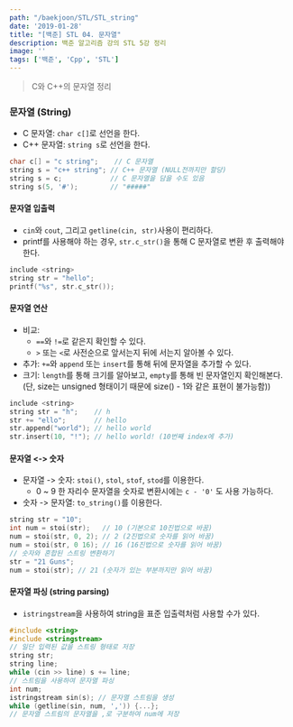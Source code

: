 ```yaml
---
path: "/baekjoon/STL/STL_string"
date: '2019-01-28'
title: "[백준] STL 04. 문자열"
description: 백준 알고리즘 강의 STL 5강 정리
image: ''
tags: ['백준', 'Cpp', 'STL']
---
```

> C와 C++의 문자열 정리

### 문자열 (String)
- C 문자열: `char c[]`로 선언을 한다.
- C++ 문자열: `string s`로 선언을 한다.
```cpp
char c[] = "c string";    // C 문자열
string s = "c++ string"; // C++ 문자열 (NULL전까지만 할당)
string s = c;            // C 문자열을 담을 수도 있음 
string s(5, '#');        // "#####"
```

#### 문자열 입출력
- `cin`와 `cout`, 그리고 `getline(cin, str)`사용이 편리하다.
- printf를 사용해야 하는 경우, `str.c_str()`을 통해 C 문자열로 변환 후 출력해야 한다.
```cpp
include <string>
string str = "hello";
printf("%s", str.c_str());
```

#### 문자열 연산
- 비교: 
    - `==`와 `!=`로 같은지 확인할 수 있다.
    - `>` 또는 `<`로 사전순으로 앞서는지 뒤에 서는지 알아볼 수 있다.
- 추가: `+=`와 `append` 또는 `insert`를 통해 뒤에 문자열을 추가할 수 있다.
- 크기: `length`를 통해 크기를 알아보고, `empty`를 통해 빈 문자열인지 확인해본다. (단, size는 unsigned 형태이기 때문에 size() - 1와 같은 표현이 불가능함))
```cpp
include <string>
string str = "h";    // h
str += "ello";       // hello
str.append("world"); // hello world
str.insert(10, "!"); // hello world! (10번째 index에 추가)
```

#### 문자열 <-> 숫자
- 문자열 -> 숫자: `stoi()`, `stol`, `stof`, `stod`를 이용한다.
    - 0 ~ 9 한 자리수 문자열을 숫자로 변환시에는 `c - '0'` 도 사용 가능하다.
- 숫자 -> 문자열: `to_string()`를 이용한다.
```cpp
string str = "10";
int num = stoi(str);   // 10 (기본으로 10진법으로 바꿈)
num = stoi(str, 0, 2); // 2 (2진법으로 숫자를 읽어 바꿈)
num = stoi(str, 0 16); // 16 (16진법으로 숫자를 읽어 바꿈)
// 숫자와 혼합된 스트링 변환하기
str = "21 Guns";
num = stoi(str); // 21 (숫자가 있는 부분까지만 읽어 바꿈)
```

#### 문자열 파싱 (string parsing)
- `istringstream`을 사용하여 string을 표준 입출력처럼 사용할 수가 있다.
```cpp
#include <string>
#include <stringstream>
// 일단 입력된 값을 스트링 형태로 저장
string str;
string line;
while (cin >> line) s += line;
// 스트림을 사용하여 문자열 파싱
int num;
istringstream sin(s); // 문자열 스트림을 생성
while (getline(sin, num, ',')) {...}; 
// 문자열 스트림의 문자열을 ,로 구분하여 num에 저장
```
